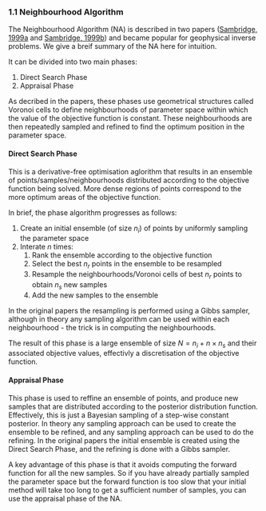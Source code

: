 ### 1.1 Neighbourhood Algorithm <a name="na"></a>

The Neighbourhood Algorithm (NA) is described in two papers ([Sambridge, 1999a]() and [Sambridge, 1999b]()) and became popular for geophysical inverse problems.
We give a breif summary of the NA here for intuition.

It can be divided into two main phases:
1. Direct Search Phase
2. Appraisal Phase

As decribed in the papers, these phases use geometrical structures called Voronoi cells to define neighbourhoods of parameter space within which the value of the objective function is constant.
These neighbourhoods are then repeatedly sampled and refined to find the optimum position in the parameter space.

#### Direct Search Phase

This is a derivative-free optimisation aglorithm that results in an ensemble of points/samples/neighbourhoods distributed according to the objective function being solved.
More dense regions of points correspond to the more optimum areas of the objective function.

In brief, the phase algorithm progresses as follows:
1. Create an initial ensemble (of size $n_i$) of points by uniformly sampling the parameter space
2. Interate $n$ times:
   1. Rank the ensemble according to the objective function
   2. Select the best $n_r$ points in the ensemble to be resampled
   3. Resample the neighbourhoods/Voronoi cells of best $n_r$ points to obtain $n_s$ new samples
   4. Add the new samples to the ensemble

In the original papers the resampling is performed using a Gibbs sampler, although in theory any sampling algorithm can be used within each neighbourhood - the trick is in computing the neighbourhoods.

The result of this phase is a large ensemble of size $N = n_i + n \times n_s$ and their associated objective values, effectivly a discretisation of the objective function.

#### Appraisal Phase

This phase is used to reffine an ensemble of points, and produce new samples that are distributed according to the posterior distribution function.
Effectively, this is just a Bayesian sampling of a step-wise constant posterior.
In theory any sampling approach can be used to create the ensemble to be refined, and any sampling approach can be used to do the refining.
In the original papers the initial ensemble is created using the Direct Search Phase, and the refining is done with a Gibbs sampler.

A key advantage of this phase is that it avoids computing the forward function for all the new samples.
So if you have already partially sampled the parameter space but the forward function is too slow that your initial method will take too long to get a sufficient number of samples, you can use the appraisal phase of the NA.

